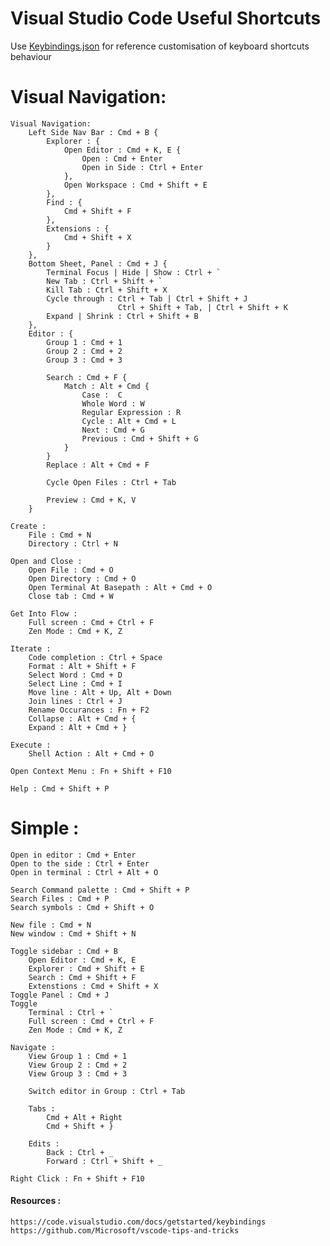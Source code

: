 # Visual Studio Code Useful Shortcuts

Use [Keybindings.json](./Keybindings.json) for reference customisation of keyboard shortcuts behaviour 

# Visual Navigation: 
    Visual Navigation: 
        Left Side Nav Bar : Cmd + B {
            Explorer : {
                Open Editor : Cmd + K, E {
                    Open : Cmd + Enter
                    Open in Side : Ctrl + Enter 
                },
                Open Workspace : Cmd + Shift + E
            },
            Find : {
                Cmd + Shift + F
            },
            Extensions : {
                Cmd + Shift + X
            }
        }, 
        Bottom Sheet, Panel : Cmd + J {
            Terminal Focus | Hide | Show : Ctrl + `
            New Tab : Ctrl + Shift + `
            Kill Tab : Ctrl + Shift + X
            Cycle through : Ctrl + Tab | Ctrl + Shift + J
                            Ctrl + Shift + Tab, | Ctrl + Shift + K
            Expand | Shrink : Ctrl + Shift + B
        }, 
        Editor : {
            Group 1 : Cmd + 1 
            Group 2 : Cmd + 2
            Group 3 : Cmd + 3 

            Search : Cmd + F {
                Match : Alt + Cmd {
                    Case :  C
                    Whole Word : W
                    Regular Expression : R
                    Cycle : Alt + Cmd + L
                    Next : Cmd + G
                    Previous : Cmd + Shift + G
                }
            }
            Replace : Alt + Cmd + F 
            
            Cycle Open Files : Ctrl + Tab

            Preview : Cmd + K, V
        }

    Create : 
        File : Cmd + N
        Directory : Ctrl + N
        
    Open and Close : 
        Open File : Cmd + O
        Open Directory : Cmd + O
        Open Terminal At Basepath : Alt + Cmd + O
        Close tab : Cmd + W

    Get Into Flow : 
        Full screen : Cmd + Ctrl + F
        Zen Mode : Cmd + K, Z
    
    Iterate : 
        Code completion : Ctrl + Space
        Format : Alt + Shift + F
        Select Word : Cmd + D
        Select Line : Cmd + I 
        Move line : Alt + Up, Alt + Down
        Join lines : Ctrl + J
        Rename Occurances : Fn + F2
        Collapse : Alt + Cmd + { 
        Expand : Alt + Cmd + }
    
    Execute :
        Shell Action : Alt + Cmd + O

    Open Context Menu : Fn + Shift + F10

    Help : Cmd + Shift + P

    
    
# Simple :     
    
    Open in editor : Cmd + Enter
    Open to the side : Ctrl + Enter
    Open in terminal : Ctrl + Alt + O
    
    Search Command palette : Cmd + Shift + P 
    Search Files : Cmd + P 
    Search symbols : Cmd + Shift + O
    
    New file : Cmd + N 
    New window : Cmd + Shift + N 

    Toggle sidebar : Cmd + B 
        Open Editor : Cmd + K, E
        Explorer : Cmd + Shift + E
        Search : Cmd + Shift + F
        Extenstions : Cmd + Shift + X
    Toggle Panel : Cmd + J 
    Toggle 
        Terminal : Ctrl + `
        Full screen : Cmd + Ctrl + F
        Zen Mode : Cmd + K, Z

    Navigate : 
        View Group 1 : Cmd + 1
        View Group 2 : Cmd + 2
        View Group 3 : Cmd + 3

        Switch editor in Group : Ctrl + Tab

        Tabs : 
            Cmd + Alt + Right 
            Cmd + Shift + }
    
        Edits : 
            Back : Ctrl + _
            Forward : Ctrl + Shift + _
        
    Right Click : Fn + Shift + F10
    

#### Resources : 
    https://code.visualstudio.com/docs/getstarted/keybindings
    https://github.com/Microsoft/vscode-tips-and-tricks